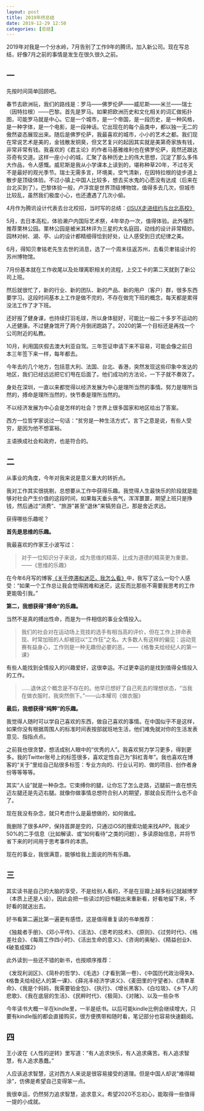 ```yaml
---
layout: post
title: 2019年终总结
date: 2019-12-29 12:50
categories: [总结]
---
```


2019年对我是一个分水岭，7月告别了工作9年的腾讯，加入新公司。现在写总结，好像7月之前的事情是发生在很久很久之前。

## 一

先按时间简单回顾吧。

春节去欧洲玩，我们的路线是：罗马——佛罗伦萨——威尼斯——米兰——瑞士（因特拉根）——巴黎。首先是罗马。如果把欧洲历史和文化相关的词汇做拓扑图，可能罗马就是中心。它是一个城市，是一个帝国，是一段历史，是一种风格，是一种字体，是一个电影，是一段神话。它出现在的每个品类中，都以独一无二的傲然姿态展现出来。随后是佛罗伦萨，我最喜欢的城市，小小的艺术之都。我们现在常说艺术是美的，金钱散发铜臭，但文艺复兴的起因其实就是美第奇家族有钱，非常非常有钱。我喜欢的《君主论》的作者马基雅维利也在佛罗伦萨，竟然还跟达芬奇有交道。这样一座小小的城，汇聚了各种历史上的伟大思想，沉淀了那么多伟大作品，令人感慨。威尼斯是我从小学课本上读到的，堪称种草20年，不过冬天不是最好的观光季节。瑞士无需多言，环境美，空气清新，在因特拉根的徒步道上散步是顶级体验。不过小镇上中国人比较多，想去买水鬼的心愿没有达成（后来在台北买到了）。巴黎体验一般，卢浮宫是世界顶级博物馆，值得多去几次，但城市比较乱，虽然我们极度小心，也还遭遇了几次小偷。

4月作为腾讯设计代表去台北校招，当时写的总结：[《ISUX走进纽约与台北高校》](https://isux.tencent.com/articles/isux-campus-2019-summer.html)

5月，去日本高松，体验濑户内国际艺术祭，4年举办一次，值得体验。此外强烈推荐栗林公园。栗林公园是被米其林评为三星的大名庭园，动线的设计非常精妙。园林对树、湖、亭、山的设计都精细得恰到好处，让人感受到日式纪律之美。

6月，得知贝聿铭老先生去世的消息，选了一个周末往返苏州，去看贝聿铭设计的苏州博物馆。

7月份基本就在工作收尾以及处理离职相关的流程，上交工卡的第二天就到了新公司上班。

然后就很忙了，新的行业、新的团队、新的产品、新的用户（客户）群，很多东西要学习。这段时间基本上工作是做不完的，不存在做完下班的概念，每天都是累得没法工作了才下班。

还好报了健身课，也持续打羽毛球，所以身体挺好，可能比一般二十多岁不运动的人还健康。不过健身馆开了两个月倒闭跑路了。2020的第一个目标还是再找一个公司附近的私教。

10月，利用国庆假去澳大利亚自驾。三年签证申请下来不容易，可能会像之前日本三年签下来一样，每年都去。

今年去的几个地方，包括意大利、法国、台北、香港，突然发现这些印象中发达的地区，我们已经远远把它们甩在后面了。他们成功的方法论，一下子就不奏效了。

身处在深圳，一直以来都觉得以经济发展为中心是理所当然的事情。努力是理所当然的，搏命是理所当然的，快节奏是理所当然的。

不以经济发展为中心会是怎样的社会？世界上很多国家和地区给出了答案。

西方一位哲学家说过一句话：“贫穷是一种生活方式”。言下之意是说，有些人受穷，是因为他不想富裕。

主语换成社会和政府，也是符合的。

## 二

从事业的角度，今年对我来说是意义重大的转折点。

我对工作其实很挑剔，总想要从工作中获得乐趣。我觉得人生最快乐的阶段就是能够对社会产生价值的这段时间，如果每天垂头丧气，浑浑噩噩，期望上班只是挣钱，然后通过“消费”、“旅游”甚至“退休”来犒劳自己，那是舍近求远。

获得哪些乐趣呢？

**首先是思维的乐趣。**

我最喜欢的作家王小波写过：

> 对于一位知识分子来说，成为思维的精英，比成为道德的精英更为重要。——《思维的乐趣》

在今年6月写的博客[《关于停滞和迷茫，我怎么看》](https://yuguo.us/weblog/my-thought-about-perplex-and-lost/)中，我写了这么一句个人感受：“如果一个工作总让我会觉得困难和迷茫，这反而比那些不需要我思考的工作更能吸引我。”

**第二，我想获得“搏命”的乐趣。**

当然不是真的搏出性命，而是为一件相信的事业全情投入。

> 我们的社会对在运动场上竞技的选手有相当高的评价，但在工作上拼命表现、时常加班的人却被冠以“工作狂”之名。大多数人有这样的偏见：运动竞赛有益身心，工作则是一种无趣但必要的恶。——《格鲁夫给经纪人的第一课》

有些人能找到全情投入的兴趣爱好，这很幸运。不过更幸运的是找到值得全情投入的工作。

> ……退休这个概念是不存在的。他早已想好了自己死去的理想状态，“当我在做衣服时，我突然倒下。”——山本耀司《做衣服》

**最后，我想获得“纯粹”的乐趣。**

我觉得人随时可以学自己喜欢的东西，做自己喜欢的事情。在中国似乎不是这样，如果你没有根据周围人的标准时间表按部就班地生活，他们难免就对你的生活发表意见、指指点点。

之前我也很贪婪，想活成别人眼中的“优秀的人”。我喜欢努力学习更多，得到更多。我的Twitter账号上的标签很多，喜欢定性自己为“斜杠青年”。我也喜欢在博客的“关于”里给自己贴很多标签：专业方向的、行业认可的、做的项目、创作者身份等等等等。

其实“人设”就是一种杂念。它束缚你的腿，让你忘了怎么走路，迈腿前一直在想先迈左腿还是先迈右腿。就像你做事情总想符合别人的期望，那就会反而什么也不会了。

现在我没有杂念，就只考虑什么是最想做的，如何做成。

我删除了很多APP，保持首屏是空的，只通过iOS的搜索功能来找APP。我减少50%的二手信息（比如解读、或“如何看待”之类的问题），多读原始信息，并将节省下来的时间用于思考事件的本质。

现在的事业，我很满意，能够给我上面说的所有乐趣。

## 三

其实读书是自己的大脑的享受，不是给别人看的，不是在豆瓣上越多标记就越博学（本质上还是人设）。因此会把一些读过的旧书翻出来重新看，好看地留下来，不好看的就送出去。

好书看第二遍比第一遍更有感悟，这是值得重复读的书单推荐：

《独裁者手册》、《邓小平传》、《活法》、《思考的技术》、《原则》、《过劳时代》、《格差社会》、《每周工作四小时》、《活出生命的意义》、《咨询的奥秘》、《精益创业》、《破茧成蝶2》

此外读到一些还不错的新书，也按顺序推荐：

《发现利润区》、《简朴的哲学》、《毛选》（才看到第一卷）、《中国历代政治得失》、《格鲁夫给经纪人的第一课》、《薛兆丰经济学讲义》、《麦田里的守望者》、《清单革命》、《我是个妈妈，我需要铂金包》、《执行》、《增长黑客》、《白垃圾》、《乡下人的悲歌》、《我在底层的生活》、《民粹时代》、《极简》、《对赌》、以及一些杂书

今年读书大概一半在kindle里，一半是纸书。以后可能kindle比例会继续增大，只要有kindle版的都会直接购买，很方便携带和随时看，笔记部分也容易快速翻阅。

## 四

王小波在《人性的逆转》里写道：“有人追求快乐，有人追求痛苦。有人追求智慧，有人追求愚蠢。”

人应该追求智慧，这对西方人来说是很容易接受的道理。但是中国人却说“难得糊涂”，仿佛是希望自己变得笨一点。

我很幸运，仍然努力追求智慧，追求意义。希望2020不忘初心，能取得一些值得一提的小成就。
